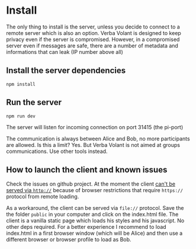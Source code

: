 # Install

The only thing to install is the server, unless you decide to connect to a remote server which is also an option. Verba Volant is designed to keep privacy even if the server is compromised. However, in a compromised server even if messages are safe, there are a number of metadata and informations that can leak (IP number above all)


## Install the server dependencies

```
npm install
```

## Run the server

```
npm run dev
```

The server will listen for incoming connection on port 31415 (the pi-port)



The communication is always between Alice and Bob, no more participants are allowed. Is this a limit? Yes. But Verba Volant is not aimed at groups communications. Use other tools instead.

## How to launch the client and known issues

Check the issues on github project. At the moment the client [can't be served via ```http://```](https://github.com/ddbit/verba-volant/issues/1) because of browser restrictions that require ```https://``` protocol from remote loading.

As a workaround, the client can be served via ```file://``` protocol. Save the the folder ```public``` in your computer and click on the index.html file. The client is a vanilla static page which loads his styles and his javascript. No other deps required. For a better experience I recommend to load index.html in a first browser window (which will be Alice) and then use a different browser or browser profile to load as Bob.

